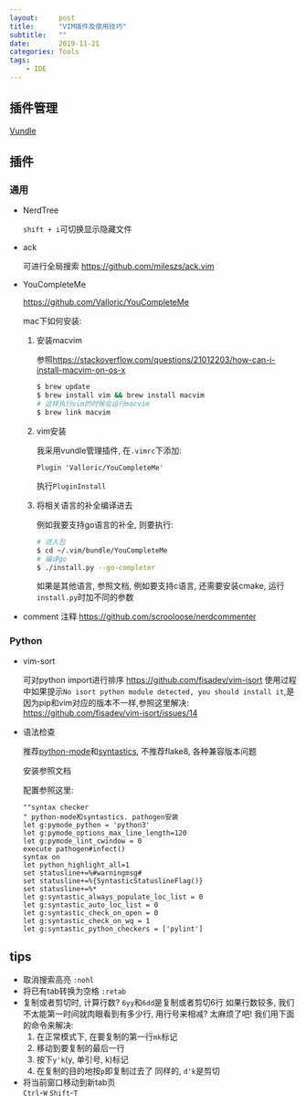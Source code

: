 ```yaml
---
layout:     post
title:      "VIM插件及使用技巧"
subtitle:   ""
date:       2019-11-21
categories: Tools
tags:
    - IDE
---
```


## 插件管理

[Vundle](https://github.com/VundleVim/Vundle.vim)

## 插件

### 通用

- NerdTree

    `shift + i`可切换显示隐藏文件

- ack

    可进行全局搜索
    <https://github.com/mileszs/ack.vim>

- YouCompleteMe

    <https://github.com/Valloric/YouCompleteMe>

    mac下如何安装:

    1. 安装macvim

        参照<https://stackoverflow.com/questions/21012203/how-can-i-install-macvim-on-os-x>

        ```sh
        $ brew update
        $ brew install vim && brew install macvim
        # 这样执行vim的时候会运行macvim
        $ brew link macvim
        ```

    2. vim安装

        我采用vundle管理插件, 在`.vimrc`下添加:
        ```
        Plugin 'Valloric/YouCompleteMe'
        ```
        执行`PluginInstall`

    3. 将相关语言的补全编译进去

        例如我要支持go语言的补全, 则要执行:

        ```sh
        # 进入包
        $ cd ~/.vim/bundle/YouCompleteMe
        # 编译go
        $ ./install.py --go-completer
        ```

        如果是其他语言, 参照文档, 例如要支持c语言, 还需要安装cmake, 运行`install.py`时加不同的参数

- comment
    注释
    <https://github.com/scrooloose/nerdcommenter>

### Python

- vim-sort

    可对python import进行排序
    <https://github.com/fisadev/vim-isort>
    使用过程中如果提示`No isort python module detected, you should install it`,是因为pip和vim对应的版本不一样,参照这里解决:
    <https://github.com/fisadev/vim-isort/issues/14>

- 语法检查

    推荐[python-mode](https://github.com/python-mode/python-mode)和[syntastics](https://github.com/vim-syntastic/syntastic), 不推荐flake8, 各种兼容版本问题

    安装参照文档

    配置参照这里:

    ```
    ""syntax checker
    " python-mode和syntastics. pathogen安装
    let g:pymode_python = 'python3'
    let g:pymode_options_max_line_length=120
    let g:pymode_lint_cwindow = 0
    execute pathogen#infect()
    syntax on
    let python_highlight_all=1
    set statusline+=%#warningmsg#
    set statusline+=%{SyntasticStatuslineFlag()}
    set statusline+=%*
    let g:syntastic_always_populate_loc_list = 0
    let g:syntastic_auto_loc_list = 0
    let g:syntastic_check_on_open = 0
    let g:syntastic_check_on_wq = 1
    let g:syntastic_python_checkers = ['pylint']
    ```

## tips

- 取消搜索高亮 `:nohl`
- 将已有tab转换为空格  `:retab`
- 复制或者剪切时, 计算行数?
    `6yy`和`6dd`是复制或者剪切6行
    如果行数较多, 我们不太能第一时间就肉眼看到有多少行, 用行号来相减? 太麻烦了吧! 我们用下面的命令来解决:
    1. 在正常模式下, 在要复制的第一行`mk`标记
    2. 移动到要复制的最后一行
    3. 按下`y'k`(y, 单引号, k)标记
    4. 在复制的目的地按`p`即复制过去了
    同样的, `d'k`是剪切
- 将当前窗口移动到新tab页  
    `Ctrl`-`W` `Shift`-`T`
